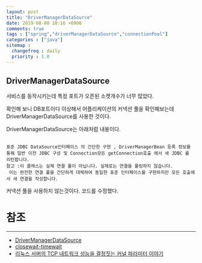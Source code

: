 ```yaml
---
layout: post
title: "DriverManagerDataSource"
date: 2019-08-08 10:16 +0900
comments: true
tags : ["spring","driverManagerDataSource","connectionPool"]
categories : ["java"]
sitemap :
  changefreq : daily
  priority : 1.0
---
```

 
## DriverManagerDataSource 

서비스를 동작시키는데 특정 포트가 오픈된 소켓개수가 너무 많았다. 

확인해 보니 DB포트이다 이상해서 어플리케이션의 커넥션 풀을 확인해보는데 DriverManagerDataSource를 사용한 것이다.

DriverManagerDataSource는 아래처럼 내용이다.

```

표준 JDBC DataSource인터페이스 의 간단한 구현 , DriverManagerBean 등록 정보를 통해 일반 이전 JDBC 구성 및 Connection모든 getConnection호출 에서 새 JDBC 를 리턴합니다.
참고 :이 클래스는 실제 연결 풀이 아닙니다. 실제로는 연결을 풀링하지 않습니다.
 이는 완전한 연결 풀을 간단하게 대체하여 동일한 표준 인터페이스를 구현하지만 모든 호출에서 새 연결을 작성합니다.

```

커넥션 풀을 사용하지 않는것이다. 코드를 수정했다. 


# 참조
-----
* [DriverManagerDataSource](https://docs.spring.io/spring/docs/5.0.5.RELEASE/javadoc-api/org/springframework/jdbc/datasource/DriverManagerDataSource.html)
* [closewait-timewait](http://tech.kakao.com/2016/04/21/closewait-timewait/)
* [리눅스 서버의 TCP 네트워크 성능을 결정짓는 커널 파라미터 이야기](https://meetup.toast.com/posts/53)
